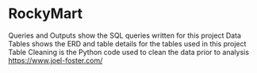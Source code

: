 # RockyMart
Queries and Outputs show the SQL queries written for this project
Data Tables shows the ERD and table details for the tables used in this project
Table Cleaning is the Python code used to clean the data prior to analysis
https://www.joel-foster.com/
